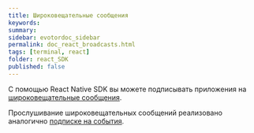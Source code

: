 ```yaml
---
title: Широковещательные сообщения
keywords:
summary:
sidebar: evotordoc_sidebar
permalink: doc_react_broadcasts.html
tags: [terminal, react]
folder: react_SDK
published: false
---
```


С помощью React Native SDK вы можете подписывать приложения на [широковещательные сообщения](./react_reference_broadcastreceivers.html).

Прослушивание широковещательных сообщений реализовано аналогично [подписке на события](./doc_react_events_subscription.html).

